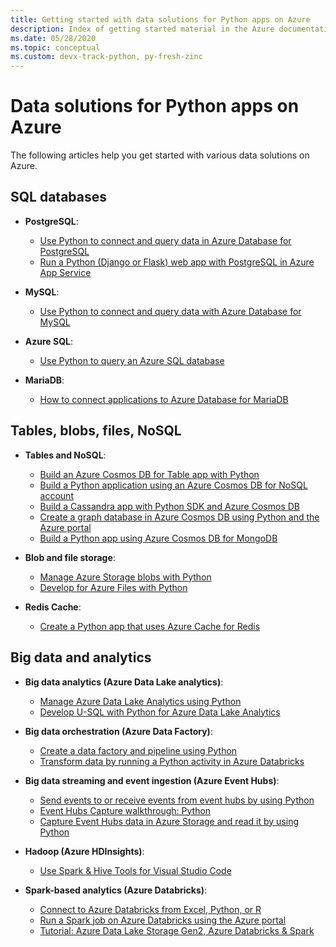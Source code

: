 ```yaml
---
title: Getting started with data solutions for Python apps on Azure
description: Index of getting started material in the Azure documentation for data solutions for Python apps.
ms.date: 05/28/2020
ms.topic: conceptual
ms.custom: devx-track-python, py-fresh-zinc
---
```


# Data solutions for Python apps on Azure

The following articles help you get started with various data solutions on Azure.

## SQL databases

- **PostgreSQL**:
  - [Use Python to connect and query data in Azure Database for PostgreSQL](/azure/postgresql/connect-python)
  - [Run a Python (Django or Flask) web app with PostgreSQL in Azure App Service](/azure/app-service/tutorial-python-postgresql-app?toc=/azure/developer/python/toc.json&bc=/azure/developer/breadcrumb/toc.json)

- **MySQL**:
  - [Use Python to connect and query data with Azure Database for MySQL](/azure/mysql/connect-python)

- **Azure SQL**:
  - [Use Python to query an Azure SQL database](/azure/sql-database/sql-database-connect-query-python)

- **MariaDB**:
  - [How to connect applications to Azure Database for MariaDB](/azure/mariadb/howto-connection-string)

## Tables, blobs, files, NoSQL

- **Tables and NoSQL**:
  - [Build an Azure Cosmos DB for Table app with Python](/azure/cosmos-db/create-table-python)
  - [Build a Python application using an Azure Cosmos DB for NoSQL account](/azure/cosmos-db/create-sql-api-python)
  - [Build a Cassandra app with Python SDK and Azure Cosmos DB](/azure/cosmos-db/create-cassandra-python)
  - [Create a graph database in Azure Cosmos DB using Python and the Azure portal](/azure/cosmos-db/create-graph-python)
  - [Build a Python app using Azure Cosmos DB for MongoDB](/azure/cosmos-db/create-mongodb-flask)

- **Blob and file storage**:
  - [Manage Azure Storage blobs with Python](/azure/storage/blobs/storage-quickstart-blobs-python)
  - [Develop for Azure Files with Python](/azure/storage/files/storage-python-how-to-use-file-storage)

- **Redis Cache**:
  - [Create a Python app that uses Azure Cache for Redis](/azure/azure-cache-for-redis/cache-python-get-started)

## Big data and analytics

- **Big data analytics (Azure Data Lake analytics)**:
  - [Manage Azure Data Lake Analytics using Python](/azure/data-lake-analytics/data-lake-analytics-manage-use-python-sdk)
  - [Develop U-SQL with Python for Azure Data Lake Analytics](/azure/data-lake-analytics/data-lake-analytics-u-sql-develop-with-python-r-csharp-in-vscode)

- **Big data orchestration (Azure Data Factory)**:
  - [Create a data factory and pipeline using Python](/azure/data-factory/quickstart-create-data-factory-python)
  - [Transform data by running a Python activity in Azure Databricks](/azure/data-factory/transform-data-databricks-python)

- **Big data streaming and event ingestion (Azure Event Hubs)**:
  - [Send events to or receive events from event hubs by using Python](/azure/event-hubs/get-started-python-send-v2)
  - [Event Hubs Capture walkthrough: Python](/azure/event-hubs/event-hubs-capture-python)
  - [Capture Event Hubs data in Azure Storage and read it by using Python](/azure/event-hubs/get-started-capture-python-v2)

- **Hadoop (Azure HDInsights)**:
  - [Use Spark & Hive Tools for Visual Studio Code](/azure/hdinsight/hdinsight-for-vscode)

- **Spark-based analytics (Azure Databricks)**:
  - [Connect to Azure Databricks from Excel, Python, or R](/azure/azure-databricks/connect-databricks-excel-python-r)
  - [Run a Spark job on Azure Databricks using the Azure portal](/azure/azure-databricks/quickstart-create-databricks-workspace-portal)
  - [Tutorial: Azure Data Lake Storage Gen2, Azure Databricks & Spark](/azure/storage/blobs/data-lake-storage-use-databricks-spark)
